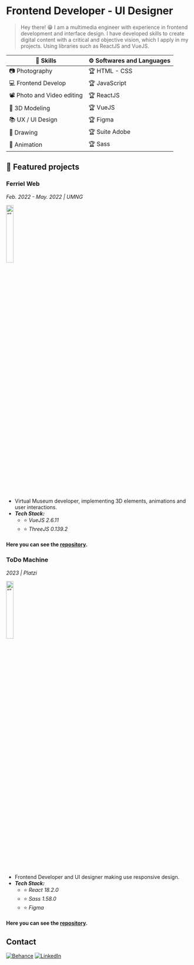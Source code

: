 
# Frontend Developer - UI Designer

> Hey there! 😁 I am a multimedia engineer with experience in frontend development and interface design. I have developed skills to create digital content with a critical and objective vision, which I apply in my projects. Using libraries such as ReactJS and VueJS.

| 💎 Skills                    | ⚙ Softwares and Languages |
| -----------               | ----------- |
| 📷 Photography               | 🏆 HTML - CSS  |
| 💻 Frontend Develop          | 🏆 JavaScript  |
| 📽 Photo and Video editing    | 🏆 ReactJS     |
| 🧊 3D Modeling               | 🏆 VueJS       |
| 📚 UX / UI Design            | 🏆 Figma       |
| 🎨 Drawing                  | 🏆 Suite Adobe |
| 🎈 Animation                 | 🏆 Sass        |


## 📄 Featured projects

### Ferriel Web
*Feb. 2022 - May. 2022 | UMNG*

<img src="https://mir-s3-cdn-cf.behance.net/project_modules/disp/4a7554150069589.62f317d98b6c5.jpg" alt= “” width="20%">

- Virtual Museum developer, implementing 3D elements, animations and user interactions.
- ***Tech Stack:***
    - ⭐ *VueJS 2.6.11*
    - ⭐ *ThreeJS 0.139.2*

#### Here you can see the [repository](https://github.com/SergioAlex2308/ProyectoFerriel2.0-Aplicaciones).

### ToDo Machine
*2023 | Platzi*

<img src="https://mir-s3-cdn-cf.behance.net/project_modules/2800_opt_1/7d564b164340927.63f52bbf59bac.png" alt= “” width="20%">

- Frontend Developer and UI designer making use responsive design.
- ***Tech Stack:***
    - ⭐ *React 18.2.0*
    - ⭐ *Sass 1.58.0*
    - ⭐ *Figma*

#### Here you can see the [repository](https://github.com/SergioAlex2308/ToDo-List-React).


## Contact 
[![Behance](https://img.shields.io/badge/-Behance-blue?style=for-the-badge&logo=behance&logoColor=white)](https://www.behance.net/sergiomartinez49)
[![LinkedIn](https://img.shields.io/badge/-LinkedIn-blue?style=for-the-badge&logo=linkedin&logoColor=white)](https://www.linkedin.com/in/sergio-martinez-cardenas/)

